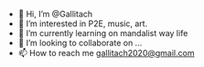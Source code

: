 - 👋 Hi, I’m @Gallitach
- 👀 I’m interested in P2E, music, art.
- 🌱 I’m currently learning on mandalist way life
- 💞️ I’m looking to collaborate on ...
- 📫 How to reach me gallitach2020@gmail.com 

<!---
Gallitach/Gallitach is a ✨ special ✨ repository because its `README.md` (this file) appears on your GitHub profile.
You can click the Preview link to take a look at your changes.
--->
